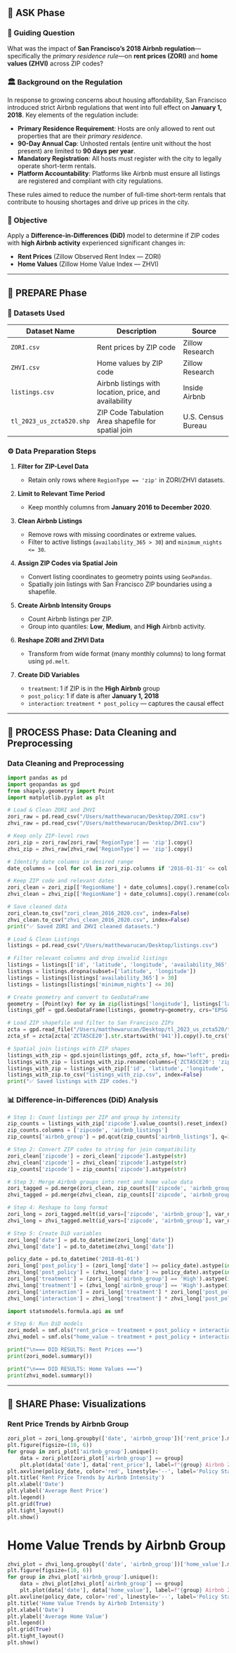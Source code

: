 ## 📌 ASK Phase

### 🧠 Guiding Question  
What was the impact of **San Francisco’s 2018 Airbnb regulation**—specifically the *primary residence rule*—on **rent prices (ZORI)** and **home values (ZHVI)** across ZIP codes?

### 🏛️ Background on the Regulation  
In response to growing concerns about housing affordability, San Francisco introduced strict Airbnb regulations that went into full effect on **January 1, 2018**. Key elements of the regulation include:

- **Primary Residence Requirement**: Hosts are only allowed to rent out properties that are their *primary residence*.
- **90-Day Annual Cap**: Unhosted rentals (entire unit without the host present) are limited to **90 days per year**.
- **Mandatory Registration**: All hosts must register with the city to legally operate short-term rentals.
- **Platform Accountability**: Platforms like Airbnb must ensure all listings are registered and compliant with city regulations.

These rules aimed to reduce the number of full-time short-term rentals that contribute to housing shortages and drive up prices in the city.

### 🎯 Objective  
Apply a **Difference-in-Differences (DiD)** model to determine if ZIP codes with **high Airbnb activity** experienced significant changes in:

- **Rent Prices** (Zillow Observed Rent Index — ZORI)
- **Home Values** (Zillow Home Value Index — ZHVI)

---

## 🔄 PREPARE Phase

### 📁 Datasets Used

| Dataset Name               | Description                                            | Source               |
|---------------------------|--------------------------------------------------------|----------------------|
| `ZORI.csv`                | Rent prices by ZIP code                                | Zillow Research      |
| `ZHVI.csv`                | Home values by ZIP code                                | Zillow Research      |
| `listings.csv`            | Airbnb listings with location, price, and availability | Inside Airbnb        |
| `tl_2023_us_zcta520.shp`  | ZIP Code Tabulation Area shapefile for spatial join    | U.S. Census Bureau   |

### ⚙️ Data Preparation Steps

1. **Filter for ZIP-Level Data**  
   - Retain only rows where `RegionType == 'zip'` in ZORI/ZHVI datasets.

2. **Limit to Relevant Time Period**  
   - Keep monthly columns from **January 2016 to December 2020**.

3. **Clean Airbnb Listings**  
   - Remove rows with missing coordinates or extreme values.
   - Filter to active listings (`availability_365 > 30`) and `minimum_nights <= 30`.

4. **Assign ZIP Codes via Spatial Join**  
   - Convert listing coordinates to geometry points using `GeoPandas`.
   - Spatially join listings with San Francisco ZIP boundaries using a shapefile.

5. **Create Airbnb Intensity Groups**  
   - Count Airbnb listings per ZIP.
   - Group into quantiles: **Low**, **Medium**, and **High** Airbnb activity.

6. **Reshape ZORI and ZHVI Data**  
   - Transform from wide format (many monthly columns) to long format using `pd.melt`.

7. **Create DiD Variables**  
   - `treatment`: 1 if ZIP is in the **High Airbnb** group  
   - `post_policy`: 1 if date is after **January 1, 2018**  
   - `interaction`: `treatment * post_policy` — captures the causal effect

---
## 🧹 PROCESS Phase: Data Cleaning and Preprocessing

### Data Cleaning and Preprocessing
```python
import pandas as pd
import geopandas as gpd
from shapely.geometry import Point
import matplotlib.pyplot as plt

# Load & Clean ZORI and ZHVI
zori_raw = pd.read_csv("/Users/matthewarucan/Desktop/ZORI.csv")
zhvi_raw = pd.read_csv("/Users/matthewarucan/Desktop/ZHVI.csv")

# Keep only ZIP-level rows
zori_zip = zori_raw[zori_raw['RegionType'] == 'zip'].copy()
zhvi_zip = zhvi_raw[zhvi_raw['RegionType'] == 'zip'].copy()

# Identify date columns in desired range
date_columns = [col for col in zori_zip.columns if '2016-01-31' <= col <= '2020-12-31']

# Keep ZIP code and relevant dates
zori_clean = zori_zip[['RegionName'] + date_columns].copy().rename(columns={'RegionName': 'zipcode'})
zhvi_clean = zhvi_zip[['RegionName'] + date_columns].copy().rename(columns={'RegionName': 'zipcode'})

# Save cleaned data
zori_clean.to_csv("zori_clean_2016_2020.csv", index=False)
zhvi_clean.to_csv("zhvi_clean_2016_2020.csv", index=False)
print("✅ Saved ZORI and ZHVI cleaned datasets.")

# Load & Clean Listings
listings = pd.read_csv("/Users/matthewarucan/Desktop/listings.csv")

# Filter relevant columns and drop invalid listings
listings = listings[['id', 'latitude', 'longitude', 'availability_365', 'price', 'minimum_nights']]
listings = listings.dropna(subset=['latitude', 'longitude'])
listings = listings[listings['availability_365'] > 30]
listings = listings[listings['minimum_nights'] <= 30]

# Create geometry and convert to GeoDataFrame
geometry = [Point(xy) for xy in zip(listings['longitude'], listings['latitude'])]
listings_gdf = gpd.GeoDataFrame(listings, geometry=geometry, crs="EPSG:4326")

# Load ZIP shapefile and filter to San Francisco ZIPs
zcta = gpd.read_file("/Users/matthewarucan/Desktop/tl_2023_us_zcta520/tl_2023_us_zcta520.shp")
zcta_sf = zcta[zcta['ZCTA5CE20'].str.startswith('941')].copy().to_crs("EPSG:4326")

# Spatial join listings with ZIP shapes
listings_with_zip = gpd.sjoin(listings_gdf, zcta_sf, how="left", predicate='within')
listings_with_zip = listings_with_zip.rename(columns={'ZCTA5CE20': 'zipcode'})
listings_with_zip = listings_with_zip[['id', 'latitude', 'longitude', 'zipcode', 'availability_365', 'price', 'minimum_nights']]
listings_with_zip.to_csv("listings_with_zip.csv", index=False)
print("✅ Saved listings with ZIP codes.")
```

### 📊 Difference-in-Differences (DiD) Analysis
```python
# Step 1: Count listings per ZIP and group by intensity
zip_counts = listings_with_zip['zipcode'].value_counts().reset_index()
zip_counts.columns = ['zipcode', 'airbnb_listings']
zip_counts['airbnb_group'] = pd.qcut(zip_counts['airbnb_listings'], q=3, labels=['Low', 'Medium', 'High'])

# Step 2: Convert ZIP codes to string for join compatibility
zori_clean['zipcode'] = zori_clean['zipcode'].astype(str)
zhvi_clean['zipcode'] = zhvi_clean['zipcode'].astype(str)
zip_counts['zipcode'] = zip_counts['zipcode'].astype(str)

# Step 3: Merge Airbnb groups into rent and home value data
zori_tagged = pd.merge(zori_clean, zip_counts[['zipcode', 'airbnb_group']], on='zipcode', how='left')
zhvi_tagged = pd.merge(zhvi_clean, zip_counts[['zipcode', 'airbnb_group']], on='zipcode', how='left')

# Step 4: Reshape to long format
zori_long = zori_tagged.melt(id_vars=['zipcode', 'airbnb_group'], var_name='date', value_name='rent_price')
zhvi_long = zhvi_tagged.melt(id_vars=['zipcode', 'airbnb_group'], var_name='date', value_name='home_value')

# Step 5: Create DiD variables
zori_long['date'] = pd.to_datetime(zori_long['date'])
zhvi_long['date'] = pd.to_datetime(zhvi_long['date'])

policy_date = pd.to_datetime('2018-01-01')
zori_long['post_policy'] = (zori_long['date'] >= policy_date).astype(int)
zhvi_long['post_policy'] = (zhvi_long['date'] >= policy_date).astype(int)
zori_long['treatment'] = (zori_long['airbnb_group'] == 'High').astype(int)
zhvi_long['treatment'] = (zhvi_long['airbnb_group'] == 'High').astype(int)
zori_long['interaction'] = zori_long['treatment'] * zori_long['post_policy']
zhvi_long['interaction'] = zhvi_long['treatment'] * zhvi_long['post_policy']

import statsmodels.formula.api as smf

# Step 6: Run DiD models
zori_model = smf.ols("rent_price ~ treatment + post_policy + interaction", data=zori_long.dropna()).fit()
zhvi_model = smf.ols("home_value ~ treatment + post_policy + interaction", data=zhvi_long.dropna()).fit()

print("\n=== DID RESULTS: Rent Prices ===")
print(zori_model.summary())

print("\n=== DID RESULTS: Home Values ===")
print(zhvi_model.summary())
```
---
## 🧹 SHARE Phase: Visualizations

### Rent Price Trends by Airbnb Group

```python
zori_plot = zori_long.groupby(['date', 'airbnb_group'])['rent_price'].mean().reset_index()
plt.figure(figsize=(10, 6))
for group in zori_plot['airbnb_group'].unique():
    data = zori_plot[zori_plot['airbnb_group'] == group]
    plt.plot(data['date'], data['rent_price'], label=f"{group} Airbnb ZIPs")
plt.axvline(policy_date, color='red', linestyle='--', label='Policy Start')
plt.title('Rent Price Trends by Airbnb Intensity')
plt.xlabel('Date')
plt.ylabel('Average Rent Price')
plt.legend()
plt.grid(True)
plt.tight_layout()
plt.show()
```
# Home Value Trends by Airbnb Group

```python
zhvi_plot = zhvi_long.groupby(['date', 'airbnb_group'])['home_value'].mean().reset_index()
plt.figure(figsize=(10, 6))
for group in zhvi_plot['airbnb_group'].unique():
    data = zhvi_plot[zhvi_plot['airbnb_group'] == group]
    plt.plot(data['date'], data['home_value'], label=f"{group} Airbnb ZIPs")
plt.axvline(policy_date, color='red', linestyle='--', label='Policy Start')
plt.title('Home Value Trends by Airbnb Intensity')
plt.xlabel('Date')
plt.ylabel('Average Home Value')
plt.legend()
plt.grid(True)
plt.tight_layout()
plt.show()
```
